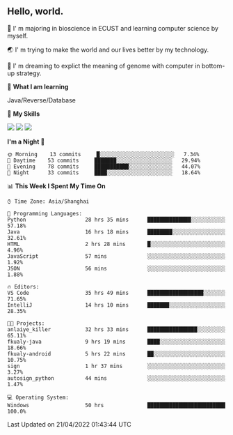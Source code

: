 ## Hello, world.

🏫 I' m majoring in bioscience in ECUST and learning computer science by myself.

🌏 I' m trying to make the world and our lives better by my technology.

🧬 I' m dreaming to explict the meaning of genome with computer in bottom-up strategy.

🔡 **What I am learning**

Java/Reverse/Database

🌟 **My Skills**

![](https://img.shields.io/badge/-Python-3e74a2?style=flat-square&logo=Python&logoColor=fff)
![](https://img.shields.io/badge/-Linux-000000?style=flat-square&logo=Linux&logoColor=fff)
![](https://img.shields.io/badge/-Docker-2496ED?style=flat-square&logo=Docker&logoColor=fff)

<!--START_SECTION:waka-->
**I'm a Night 🦉** 

```text
🌞 Morning    13 commits     █░░░░░░░░░░░░░░░░░░░░░░░░   7.34% 
🌆 Daytime    53 commits     ███████░░░░░░░░░░░░░░░░░░   29.94% 
🌃 Evening    78 commits     ███████████░░░░░░░░░░░░░░   44.07% 
🌙 Night      33 commits     ████░░░░░░░░░░░░░░░░░░░░░   18.64%

```


📊 **This Week I Spent My Time On** 

```text
⌚︎ Time Zone: Asia/Shanghai

💬 Programming Languages: 
Python                   28 hrs 35 mins      ██████████████░░░░░░░░░░░   57.18% 
Java                     16 hrs 18 mins      ████████░░░░░░░░░░░░░░░░░   32.61% 
HTML                     2 hrs 28 mins       █░░░░░░░░░░░░░░░░░░░░░░░░   4.96% 
JavaScript               57 mins             ░░░░░░░░░░░░░░░░░░░░░░░░░   1.92% 
JSON                     56 mins             ░░░░░░░░░░░░░░░░░░░░░░░░░   1.88%

🔥 Editors: 
VS Code                  35 hrs 49 mins      ██████████████████░░░░░░░   71.65% 
IntelliJ                 14 hrs 10 mins      ███████░░░░░░░░░░░░░░░░░░   28.35%

🐱‍💻 Projects: 
anlaiye_killer           32 hrs 33 mins      ████████████████░░░░░░░░░   65.11% 
fkualy-java              9 hrs 19 mins       ████░░░░░░░░░░░░░░░░░░░░░   18.66% 
fkualy-android           5 hrs 22 mins       ██░░░░░░░░░░░░░░░░░░░░░░░   10.75% 
sign                     1 hr 37 mins        ░░░░░░░░░░░░░░░░░░░░░░░░░   3.27% 
autosign_python          44 mins             ░░░░░░░░░░░░░░░░░░░░░░░░░   1.47%

💻 Operating System: 
Windows                  50 hrs              █████████████████████████   100.0%

```


 Last Updated on 21/04/2022 01:43:44 UTC
<!--END_SECTION:waka-->


<!--
**Shigure19/Shigure19** is a ✨ _special_ ✨ repository because its `README.md` (this file) appears on your GitHub profile.

Here are some ideas to get you started:

- 🔭 I’m currently working on ...
- 🌱 I’m currently learning ...
- 👯 I’m looking to collaborate on ...
- 🤔 I’m looking for help with ...
- 💬 Ask me about ...
- 📫 How to reach me: ...
- 😄 Pronouns: ...
- ⚡ Fun fact: ...
-->
